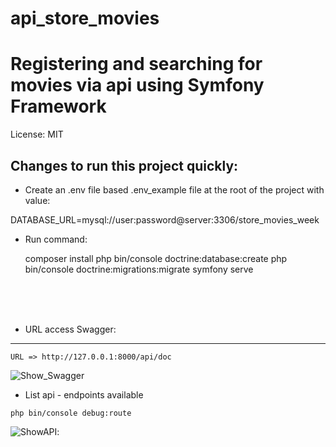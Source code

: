 api_store_movies
==============

# Registering and searching for movies via api using Symfony Framework

License: MIT

Changes to run this project quickly:
--------

* Create an .env file based .env_example file at the root of the project with value:

DATABASE_URL=mysql://user:password@server:3306/store_movies_week

* Run command:

    composer install
    php bin/console doctrine:database:create
    php bin/console doctrine:migrations:migrate
    symfony serve

<br />
<br />
<br />

* URL access Swagger:
--------------------------

    URL => http://127.0.0.1:8000/api/doc

![Show_Swagger](https://github.com/laurohen/api_store_movies/blob/master/images/swagger_mini.PNG)

    
    
   * List api - endpoints available 
    
    php bin/console debug:route
    
![ShowAPI](https://github.com/laurohen/api_store_movies/blob/master/images/api.png):
  
    
    
    










